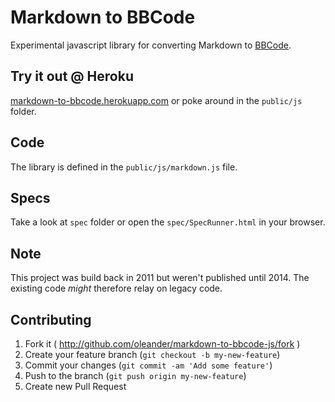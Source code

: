 # Markdown to BBCode

Experimental javascript library for converting Markdown 
to [BBCode](http://sv.wikipedia.org/wiki/BBCode).

## Try it out @ Heroku

[markdown-to-bbcode.herokuapp.com](http://markdown-to-bbcode.herokuapp.com/) 
or poke around in the `public/js` folder.

## Code

The library is defined in the `public/js/markdown.js` file.

## Specs

Take a look at `spec` folder or open the `spec/SpecRunner.html` in your browser.

## Note

This project was build back in 2011 but weren't published until 2014.
The existing code *might* therefore relay on legacy code.

## Contributing

1. Fork it ( http://github.com/oleander/markdown-to-bbcode-js/fork )
2. Create your feature branch (`git checkout -b my-new-feature`)
3. Commit your changes (`git commit -am 'Add some feature'`)
4. Push to the branch (`git push origin my-new-feature`)
5. Create new Pull Request